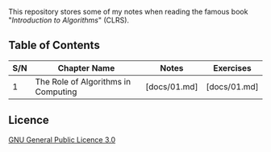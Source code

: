 This repository stores some of my notes when reading the famous book "_Introduction to Algorithms_" (CLRS).

## Table of Contents

S/N | Chapter Name | Notes | Exercises
--- | ------------ | ----- | ---------
1 | The Role of Algorithms in Computing | [docs/01.md] | [docs/01.md]

## Licence

[GNU General Public Licence 3.0](LICENSE)
